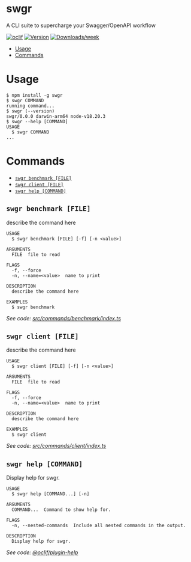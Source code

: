 swgr
=================

A CLI suite to supercharge your Swagger/OpenAPI workflow


[![oclif](https://img.shields.io/badge/cli-oclif-brightgreen.svg)](https://oclif.io)
[![Version](https://img.shields.io/npm/v/swgr.svg)](https://npmjs.org/package/swgr)
[![Downloads/week](https://img.shields.io/npm/dw/swgr.svg)](https://npmjs.org/package/swgr)


<!-- toc -->
* [Usage](#usage)
* [Commands](#commands)
<!-- tocstop -->
# Usage
<!-- usage -->
```sh-session
$ npm install -g swgr
$ swgr COMMAND
running command...
$ swgr (--version)
swgr/0.0.0 darwin-arm64 node-v18.20.3
$ swgr --help [COMMAND]
USAGE
  $ swgr COMMAND
...
```
<!-- usagestop -->
# Commands
<!-- commands -->
* [`swgr benchmark [FILE]`](#swgr-benchmark-file)
* [`swgr client [FILE]`](#swgr-client-file)
* [`swgr help [COMMAND]`](#swgr-help-command)

## `swgr benchmark [FILE]`

describe the command here

```
USAGE
  $ swgr benchmark [FILE] [-f] [-n <value>]

ARGUMENTS
  FILE  file to read

FLAGS
  -f, --force
  -n, --name=<value>  name to print

DESCRIPTION
  describe the command here

EXAMPLES
  $ swgr benchmark
```

_See code: [src/commands/benchmark/index.ts](https://github.com/aldhosutra/swgr/blob/v0.0.0/src/commands/benchmark/index.ts)_

## `swgr client [FILE]`

describe the command here

```
USAGE
  $ swgr client [FILE] [-f] [-n <value>]

ARGUMENTS
  FILE  file to read

FLAGS
  -f, --force
  -n, --name=<value>  name to print

DESCRIPTION
  describe the command here

EXAMPLES
  $ swgr client
```

_See code: [src/commands/client/index.ts](https://github.com/aldhosutra/swgr/blob/v0.0.0/src/commands/client/index.ts)_

## `swgr help [COMMAND]`

Display help for swgr.

```
USAGE
  $ swgr help [COMMAND...] [-n]

ARGUMENTS
  COMMAND...  Command to show help for.

FLAGS
  -n, --nested-commands  Include all nested commands in the output.

DESCRIPTION
  Display help for swgr.
```

_See code: [@oclif/plugin-help](https://github.com/oclif/plugin-help/blob/v6.2.29/src/commands/help.ts)_
<!-- commandsstop -->
